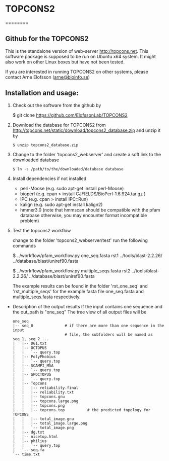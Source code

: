 # TOPCONS2
========

## Github for the TOPCONS2

This is the standalone version of web-server http://topcons.net.
This software package is supposed to be run on Ubuntu x64 system.
It might also work on other Linux boxes but have not been tested.

If you are interested in running TOPCONS2 on other systems, please contact
Arne Elofsson (arne@bioinfo.se)

## Installation and usage:

1. Check out the software from the github by

    $ git clone https://github.com/ElofssonLab/TOPCONS2

2. Download the database for TOPCONS2 from
    http://topcons.net/static/download/topcons2_database.zip
   and unzip it by 

    `$ unzip topcons2_database.zip`

3. Change to the folder 'topcons2_webserver' and create a soft link to the
   downloaded database

    `$ ln -s /path/to/the/downloaded/database database`

4. Install dependencies if not installed

    *    perl-Moose (e.g. sudo apt-get install perl-Moose)
    *    bioperl    (e.g. cpan > install  CJFIELDS/BioPerl-1.6.924.tar.gz )
    *    IPC        (e.g. cpan > install IPC::Run)
    *    kalign     (e.g. sudo apt-get install kalign2)
    *    hmmer3.0   (note that hmmscan should be compatible with the pfam database
                     otherwise, you may encounter format incompatible problem)

5. Test the topcons2 workflow

   change to the folder 'topcons2_webserver/test'
   run the following commands 

    $ ../workflow/pfam_workflow.py one_seq.fasta rst1 ../tools/blast-2.2.26/ ../database/blast/uniref90.fasta

    $ ../workflow/pfam_workflow.py multiple_seqs.fasta rst2 ../tools/blast-2.2.26/ ../database/blast/uniref90.fasta

   The example results can be found in the folder 'rst_one_seq' and
   'rst_multiple_seqs' for the example fasta file one_seq.fasta and
   multiple_seqs.fasta respectively.

* Description of the output results
    If the input contains one sequence and the out_path is "one_seq"
    The tree view of all output files will be
    ```
    one_seq
    |-- seq_0              # if there are more than one sequence in the input
                           # file, the subfolders will be named as seq_1, seq_2 ...
    |   |-- DG1.txt
    |   |-- OCTOPUS
    |   |   `-- query.top
    |   |-- PolyPhobius
    |   |   `-- query.top
    |   |-- SCAMPI_MSA
    |   |   `-- query.top
    |   |-- SPOCTOPUS
    |   |   `-- query.top
    |   |-- Topcons
    |   |   |-- reliability.final
    |   |   |-- reliability.txt
    |   |   |-- topcons.gnu
    |   |   |-- topcons.large.png
    |   |   |-- topcons.png
    |   |   |-- topcons.top          # the predicted topology for TOPCONS
    |   |   |-- total_image.gnu
    |   |   |-- total_image.large.png
    |   |   `-- total_image.png
    |   |-- dg.txt
    |   |-- nicetop.html
    |   |-- philius
    |   |   `-- query.top
    |   `-- seq.fa
    `-- time.txt
    ```

